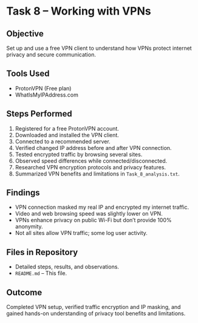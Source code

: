 # Task 8 – Working with VPNs

## Objective
Set up and use a free VPN client to understand how VPNs protect internet privacy and secure communication.

## Tools Used
- ProtonVPN (Free plan)
- WhatIsMyIPAddress.com

## Steps Performed
1. Registered for a free ProtonVPN account.
2. Downloaded and installed the VPN client.
3. Connected to a recommended server.
4. Verified changed IP address before and after VPN connection.
5. Tested encrypted traffic by browsing several sites.
6. Observed speed differences while connected/disconnected.
7. Researched VPN encryption protocols and privacy features.
8. Summarized VPN benefits and limitations in `Task_8_analysis.txt`.

## Findings
- VPN connection masked my real IP and encrypted my internet traffic.
- Video and web browsing speed was slightly lower on VPN.
- VPNs enhance privacy on public Wi-Fi but don’t provide 100% anonymity.
- Not all sites allow VPN traffic; some log user activity.

## Files in Repository
- Detailed steps, results, and observations.
- `README.md` – This file.

## Outcome
Completed VPN setup, verified traffic encryption and IP masking, and gained hands-on understanding of privacy tool benefits and limitations.

